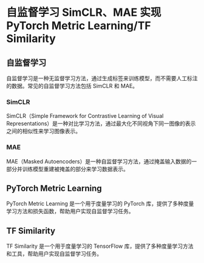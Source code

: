 # 自监督学习 SimCLR、MAE 实现 PyTorch Metric Learning/TF Similarity

## 自监督学习

自监督学习是一种无监督学习方法，通过生成标签来训练模型，而不需要人工标注的数据。常见的自监督学习方法包括 SimCLR 和 MAE。

### SimCLR

SimCLR（Simple Framework for Contrastive Learning of Visual Representations）是一种对比学习方法，通过最大化不同视角下同一图像的表示之间的相似性来学习图像表示。

### MAE

MAE（Masked Autoencoders）是一种自监督学习方法，通过掩盖输入数据的一部分并训练模型重建被掩盖的部分来学习数据表示。

## PyTorch Metric Learning

PyTorch Metric Learning 是一个用于度量学习的 PyTorch 库，提供了多种度量学习方法和损失函数，帮助用户实现自监督学习任务。

## TF Similarity

TF Similarity 是一个用于度量学习的 TensorFlow 库，提供了多种度量学习方法和工具，帮助用户实现自监督学习任务。
